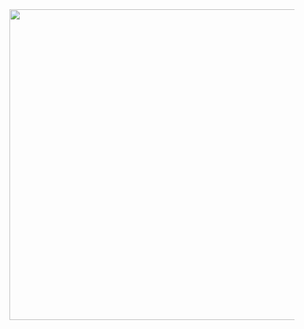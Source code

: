 
<div id="header" align="center">
  <img src="https://media.giphy.com/media/ZdgDUEoSf1sH1fHD7R/giphy.gif" width="550"/>
</div>
